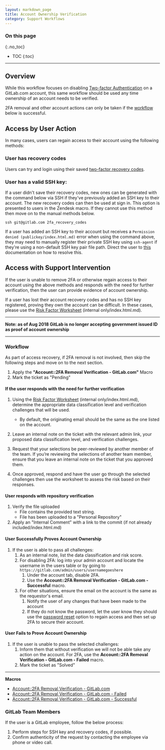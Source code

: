 ```yaml
---
layout: markdown_page
title: Account Ownership Verification
category: Support Workflows
---
```


### On this page
{:.no_toc}

- TOC
{:toc}

----

## Overview
While this workflow focuses on disabling [Two-factor Authentication](http://docs.gitlab.com/ee/profile/two_factor_authentication.html/index.html.md) on a GitLab.com account, this same workflow should be used any time ownership of an account needs to be verified.

2FA removal and other account actions can only be taken if the [workflow](https://about.gitlab.comhttps://github.com/daijapan/test/tree/master/support/workflows/services/support_workflows/2fa_removal.html#workflow/index.html.md) below is successful.

## Access by User Action
In many cases, users can regain access to their account using the following methods:

### User has recovery codes
Users can try and login using their saved [two-factor recovery codes](https://docs.gitlab.com/ee/user/profile/account/two_factor_authentication.html#recovery-codes/index.html.md).

### User has a valid SSH key:

If a user didn't save their recovery codes, new ones can be generated with the command below via SSH if they've previously added an SSH key to their account. The new recovery codes can then be used at sign in. This option is presented to users in the Zendesk macro. If they cannot use this method then move on to the manual methods below.

```
ssh git@gitlab.com 2fa_recovery_codes
```

If a user has added an SSH key to their account but receives a `Permission denied (publickey/index.html.md)` error when using the command above, they may need to manually register their private SSH key using `ssh-agent` if they're using a non-default SSH key pair file path. Direct the user to [this](https://docs.gitlab.com/ee/ssh/README.html#working-with-non-default-ssh-key-pair-paths/index.html.md) documentation on how to resolve this.

## Access with Support Intervention
If the user is unable to remove 2FA or otherwise regain access to their account using the above methods and responds with the need for further verification, then the user can provide evidence of account ownership.

If a user has lost their account recovery codes and has no SSH key registered, proving they
own the account can be difficult. In these cases, please use the [Risk Factor Worksheet](https://docs.google.com/spreadsheets/d/1NBH1xaZQSwdQdJSbqvwm1DInHeVD8_b2L08-V1QG1Qk/edit#gid=0/index.html.md) (internal only/index.html.md).

______________

**Note: as of Aug 2018 GitLab is no longer accepting government issued ID as proof of account ownership**

______________

### Workflow
As part of access recovery, if 2FA removal is not involved, then skip the following steps and move on to the next section.

1. Apply the **"Account::2FA Removal Verification - GitLab.com"** Macro
2. Mark the ticket as "Pending"
 
#### If the user responds with the need for further verification

1. Using the [Risk Factor Worksheet](https://docs.google.com/spreadsheets/d/1NBH1xaZQSwdQdJSbqvwm1DInHeVD8_b2L08-V1QG1Qk/edit#gid=0/index.html.md) (internal only/index.html.md), determine the appropriate data classification level and verification challenges that will be used.
   * By default, the originating email should be the same as the one listed on the account.

1. Leave an internal note on the ticket with the relevant admin link, your proposed data classification level, and verification challenges.

1. Request that your selections be peer-reviewed by another member of the team. If you’re reviewing the selections of another team member, ensure that you leave an internal note on the ticket that you approved them.

1. Once approved, respond and have the user go through the selected challenges then use the worksheet to assess the risk based on their responses.

#### User responds with repository verification

1. Verify the file uploaded
    + File contains the provided text string.
    + File has been uploaded to a "Personal Repository"
2. Apply an "Internal Comment" with a link to the commit (if not already included/index.html.md)

#### User Successfully Proves Account Ownership

1. If the user is able to pass all challenges:
   1. As an internal note, list the data classification and risk score.
   1. For disabling 2FA: log into your admin account and locate the username in the users table or by going to `https://gitlab.com/admin/users/usernamegoeshere`
      1. Under the account tab, disable 2FA.
      1. Use the **Account::2FA Removal Verification - GitLab.com - Successful** macro.
   1. For other situations, ensure the email on the account is the same as the requestor's email.
      1. Notify the user of any changes that have been made to the account
      1. If they do not know the password, let the user know they should use the [password reset](https://gitlab.com/users/password/new/index.html.md) option to regain access and then set up 2FA to secure their account.

#### User Fails to Prove Account Ownership

1. If the user is unable to pass the selected challenges:
   1. Inform them that without verification we will not be able take any action on the account. For 2FA, use the **Account::2FA Removal Verification - GitLab.com - Failed** macro.
   1. Mark the ticket as "Solved"



__________________

**Macros**

* [Account::2FA Removal Verification - GitLab.com](https://gitlab.zendesk.com/agent/admin/macros/103721068/index.html.md)
* [Account::2FA Removal Verification - GitLab.com - Failed](https://gitlab.zendesk.com/agent/admin/macros/103790308/index.html.md)
* [Account::2FA Removal Verification - GitLab.com - Successful](https://gitlab.zendesk.com/agent/admin/macros/103772548/index.html.md)

### GitLab Team Members

If the user is a GitLab employee, follow the below process:

1. Perform steps for SSH key and recovery codes, if possible.
2. Confirm authenticity of the request by contacting the employee via phone or video call.

